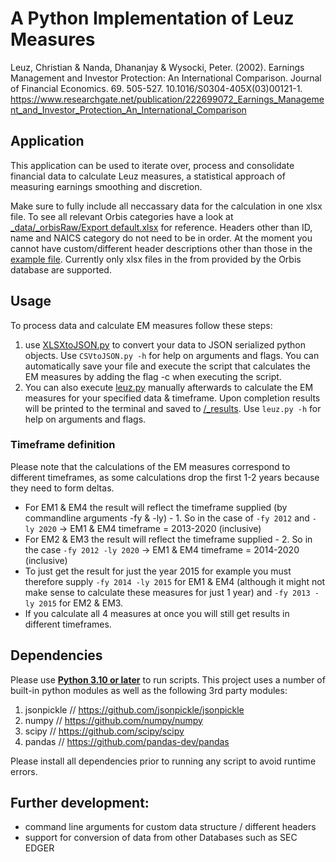 # A Python Implementation of Leuz Measures
Leuz, Christian & Nanda, Dhananjay & Wysocki, Peter. (2002). Earnings Management and Investor Protection: An International Comparison. Journal of Financial Economics. 69. 505-527. 10.1016/S0304-405X(03)00121-1. 
https://www.researchgate.net/publication/222699072_Earnings_Management_and_Investor_Protection_An_International_Comparison

## Application
This application can be used to iterate over, process and consolidate financial data to calculate Leuz measures, a statistical approach of measuring earnings smoothing and discretion.

Make sure to fully include all neccassary data for the calculation in one xlsx file. To see all relevant Orbis categories have a look at [_data/_orbisRaw/Export default.xlsx](./_data/_orbisRaw/Export%20default.xlsx) for reference. Headers other than ID, name and NAICS category do not need to be in order. At the moment you cannot have custom/different header descriptions other than those in the [example file](./_data/_orbisRaw/Export%20default.xlsx). Currently only xlsx files in the from provided by the Orbis database are supported.

## Usage
To process data and calculate EM measures follow these steps:
  1. use [XLSXtoJSON.py](XLSXtoJSON.py) to convert your data to JSON serialized python objects. Use `CSVtoJSON.py -h` for help on arguments and flags. You can automatically save your file and execute the script that calculates the EM measures by adding the flag -c when executing the script. 
  2. You can also execute [leuz.py](leuz.py) manually afterwards to calculate the EM measures for your specified data & timeframe. Upon completion results will be printed to the terminal and saved to [/_results](/_results). Use `leuz.py -h` for help on arguments and flags.

### Timeframe definition
Please note that the calculations of the EM measures correspond to different timeframes, as some calculations drop the first 1-2 years because they need to form deltas.
- For EM1 & EM4 the result will reflect the timeframe supplied (by commandline arguments -fy & -ly) - 1. So in the case of `-fy 2012` and `-ly 2020` -> EM1 & EM4 timeframe = 2013-2020 (inclusive)
- For EM2 & EM3 the result will reflect the timeframe supplied - 2. So in the case `-fy 2012 -ly 2020` -> EM1 & EM4 timeframe = 2014-2020 (inclusive)
- To just get the result for just the year 2015 for example you must therefore supply `-fy 2014 -ly 2015` for EM1 & EM4 (although it might not make sense to calculate these measures for just 1 year) and `-fy 2013 -ly 2015` for EM2 & EM3.
- If you calculate all 4 measures at once you will still get results in different timeframes.

## Dependencies
Please use [**Python 3.10 or later**](https://www.python.org/downloads/) to run scripts.
This project uses a number of built-in python modules as well as the following 3rd party modules:
  1. jsonpickle // https://github.com/jsonpickle/jsonpickle
  2. numpy // https://github.com/numpy/numpy
  3. scipy // https://github.com/scipy/scipy
  4. pandas // https://github.com/pandas-dev/pandas

Please install all dependencies prior to running any script to avoid runtime errors.

## Further development:
- command line arguments for custom data structure / different headers
- support for conversion of data from other Databases such as SEC EDGER
